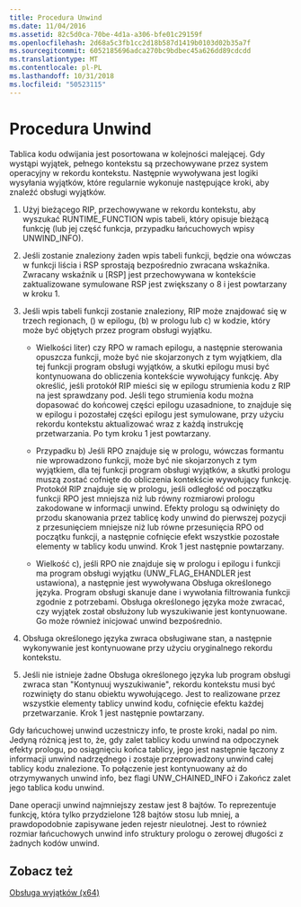 ```yaml
---
title: Procedura Unwind
ms.date: 11/04/2016
ms.assetid: 82c5d0ca-70be-4d1a-a306-bfe01c29159f
ms.openlocfilehash: 2d68a5c3fb1cc2d18b587d1419b0103d02b35a7f
ms.sourcegitcommit: 6052185696adca270bc9bdbec45a626dd89cdcdd
ms.translationtype: MT
ms.contentlocale: pl-PL
ms.lasthandoff: 10/31/2018
ms.locfileid: "50523115"
---
```

# <a name="unwind-procedure"></a>Procedura Unwind

Tablica kodu odwijania jest posortowana w kolejności malejącej. Gdy wystąpi wyjątek, pełnego kontekstu są przechowywane przez system operacyjny w rekordu kontekstu. Następnie wywoływana jest logiki wysyłania wyjątków, które regularnie wykonuje następujące kroki, aby znaleźć obsługi wyjątków.

1. Użyj bieżącego RIP, przechowywane w rekordu kontekstu, aby wyszukać RUNTIME_FUNCTION wpis tabeli, który opisuje bieżącą funkcję (lub jej część funkcja, przypadku łańcuchowych wpisy UNWIND_INFO).

1. Jeśli zostanie znaleziony żaden wpis tabeli funkcji, będzie ona wówczas w funkcji liścia i RSP sprostają bezpośrednio zwracana wskaźnika. Zwracany wskaźnik u [RSP] jest przechowywana w kontekście zaktualizowane symulowane RSP jest zwiększany o 8 i jest powtarzany w kroku 1.

1. Jeśli wpis tabeli funkcji zostanie znaleziony, RIP może znajdować się w trzech regionach, () w epilogu, (b) w prologu lub c) w kodzie, który może być objętych przez program obsługi wyjątku.

   - Wielkości liter) czy RPO w ramach epilogu, a następnie sterowania opuszcza funkcji, może być nie skojarzonych z tym wyjątkiem, dla tej funkcji program obsługi wyjątków, a skutki epilogu musi być kontynuowana do obliczenia kontekście wywołujący funkcję. Aby określić, jeśli protokół RIP mieści się w epilogu strumienia kodu z RIP na jest sprawdzany pod. Jeśli tego strumienia kodu można dopasować do końcowej części epilogu uzasadnione, to znajduje się w epilogu i pozostałej części epilogu jest symulowane, przy użyciu rekordu kontekstu aktualizować wraz z każdą instrukcję przetwarzania. Po tym kroku 1 jest powtarzany.

   - Przypadku b) Jeśli RPO znajduje się w prologu, wówczas formantu nie wprowadzono funkcji, może być nie skojarzonych z tym wyjątkiem, dla tej funkcji program obsługi wyjątków, a skutki prologu muszą zostać cofnięte do obliczenia kontekście wywołujący funkcję. Protokół RIP znajduje się w prologu, jeśli odległość od początku funkcji RPO jest mniejsza niż lub równy rozmiarowi prologu zakodowane w informacji unwind. Efekty prologu są odwinięty do przodu skanowania przez tablicę kody unwind do pierwszej pozycji z przesunięciem mniejsze niż lub równe przesunięcia RPO od początku funkcji, a następnie cofnięcie efekt wszystkie pozostałe elementy w tablicy kodu unwind. Krok 1 jest następnie powtarzany.

   - Wielkość c), jeśli RPO nie znajduje się w prologu i epilogu i funkcji ma program obsługi wyjątku (UNW_FLAG_EHANDLER jest ustawiona), a następnie jest wywoływana Obsługa określonego języka. Program obsługi skanuje dane i wywołania filtrowania funkcji zgodnie z potrzebami. Obsługa określonego języka może zwracać, czy wyjątek został obsłużony lub wyszukiwanie jest kontynuowane. Go może również inicjować unwind bezpośrednio.

1. Obsługa określonego języka zwraca obsługiwane stan, a następnie wykonywanie jest kontynuowane przy użyciu oryginalnego rekordu kontekstu.

1. Jeśli nie istnieje żadne Obsługa określonego języka lub program obsługi zwraca stan "Kontynuuj wyszukiwanie", rekordu kontekstu musi być rozwinięty do stanu obiektu wywołującego. Jest to realizowane przez wszystkie elementy tablicy unwind kodu, cofnięcie efektu każdej przetwarzanie. Krok 1 jest następnie powtarzany.

Gdy łańcuchowej unwind uczestniczy info, te proste kroki, nadal po nim. Jedyną różnicą jest to, że, gdy zalet tablicy kodu unwind na odpoczynek efekty prologu, po osiągnięciu końca tablicy, jego jest następnie łączony z informacji unwind nadrzędnego i zostaje przeprowadzony unwind całej tablicy kodu znalezione. To połączenie jest kontynuowany aż do otrzymywanych unwind info, bez flagi UNW_CHAINED_INFO i Zakończ zalet jego tablica kodu unwind.

Dane operacji unwind najmniejszy zestaw jest 8 bajtów. To reprezentuje funkcję, która tylko przydzielone 128 bajtów stosu lub mniej, a prawdopodobnie zapisywane jeden rejestr nieulotnej. Jest to również rozmiar łańcuchowych unwind info struktury prologu o zerowej długości z żadnych kodów unwind.

## <a name="see-also"></a>Zobacz też

[Obsługa wyjątków (x64)](../build/exception-handling-x64.md)